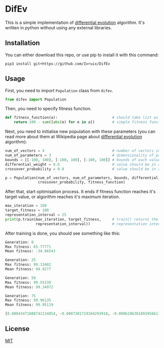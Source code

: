 # DifEv
This is a simple implementation of [differential evolution](https://en.wikipedia.org/wiki/Differential_evolution) algorithm. It's written in python without using any external libraries.

## Installation
You can either download this repo, or use pip to install it with this command:
```
pip3 install git+https://github.com/Ivruix/DifEv
```

## Usage
First, you need to import `Population` class from `difev`.
```python
from difev import Population
```
Then, you need to specify fitness function.
```python
def fitness_function(a):                         # should take list as an argument
    return 100 - sum([abs(e) for e in a])        # simple fitness function
```
Next, you need to initialise new population with these parameters (you can read more about them at Wikipedia page about [differential evolution](https://en.wikipedia.org/wiki/Differential_evolution) algorithm):
```python
num_of_vectors = 4                               # number of vectors in population, must be >= 4  
num_of_parameters = 3                            # dimensionality of problem, must be >= 1
bounds = [[-100, 100], [-100, 100], [-100, 100]] # bounds of each value, consists of pairs [min_value, max_value]
differential_weight = 0.6                        # value should be in range [0,2]
crossover_probability = 0.8                      # value should be in range [0,1]

p = Population(num_of_vectors, num_of_parameters, bounds, differential_weight, 
               crossover_probability, fitness_function)
```
After that, start optimisation process. It ends if fitness function reaches it's target value, or algorithm reaches it's maximum iteration.
```python
max_iteration = 100
target_fitness = 100
representation_interval = 25
print(p.train(max_iteration, target_fitness,     # train() returns the best solution
              representation_interval))          # representation interval is 0 by default
```
After training is done, you should see something like this:
```python
Generation: 0
Max fitness: 65.77771
Mean fitness: -34.66543

Generation: 25
Max fitness: 99.13482
Mean fitness: 94.9277

Generation: 50
Max fitness: 99.55339
Mean fitness: 99.34972

Generation: 75
Max fitness: 99.96135
Mean fitness: 99.95119

[0.00043471808742134854, -0.0007301719104293918, -0.0006206301893956611]
```

## License
[MIT](https://choosealicense.com/licenses/mit/)
